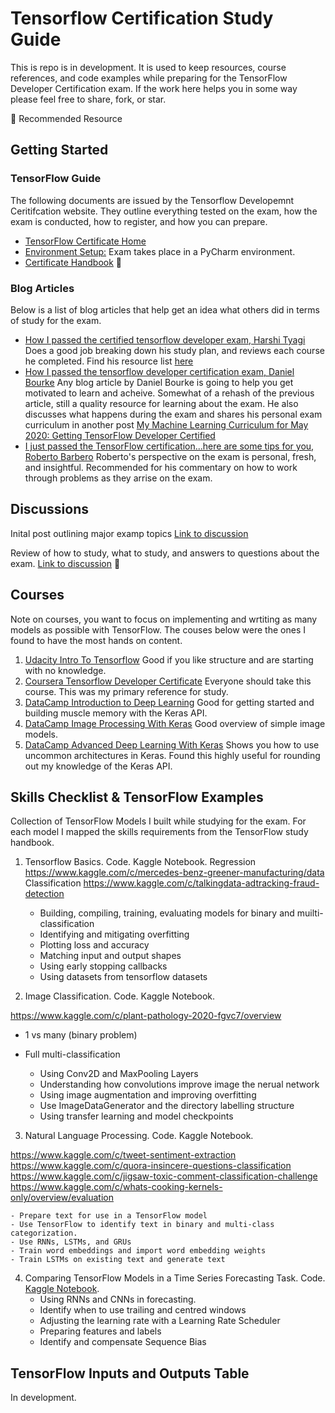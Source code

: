 # Tensorflow Certification Study Guide

This is repo is in development. It is used to keep resources, course references, and code examples while preparing for the TensorFlow Developer Certification exam. If the work here helps you in some way please feel free to share, fork, or star.

:star2: Recommended Resource 


## Getting Started

### TensorFlow Guide
The following documents are issued by the Tensorflow Developemnt Ceritifcation website. They outline everything tested on the exam, how the exam is conducted, how to register, and how you can prepare.
- [TensorFlow Certificate Home](https://www.tensorflow.org/certificate)
- [Environment Setup:](https://www.tensorflow.org/extras/cert/Setting_Up_TF_Developer_Certificate_Exam.pdf?authuser=4) Exam takes place in a PyCharm environment. 
- [Certificate Handbook](https://www.tensorflow.org/extras/cert/TF_Certificate_Candidate_Handbook.pdf) :star2:

### Blog Articles
Below is a list of blog articles that help get an idea what others did in terms of study for the exam.
- [How I passed the certified tensorflow developer exam, Harshi Tyagi](https://www.freecodecamp.org/news/how-i-passed-the-certified-tensorflow-developer-exam/) Does a good job breaking down his study plan, and reviews each course he completed. Find his resource list [here](https://www.notion.so/15049893501f4387893a5de0059ef8a5?v=9154c52a61494668b12802f157bce0d4)
- [How I passed the tensorflow developer certification exam, Daniel Bourke](https://towardsdatascience.com/how-i-passed-the-tensorflow-developer-certification-exam-f5672a1eb641) Any blog article by Daniel Bourke is going to help you get motivated to learn and acheive. Somewhat of a rehash of the previous article, still a quality resource for learning about the exam. He also discusses what happens during the exam and shares his personal exam curriculum in another post [My Machine Learning Curriculum for May 2020: Getting TensorFlow Developer Certified](https://www.mrdbourke.com/ml-study-may-2020/)
- [I just passed the TensorFlow certification...here are some tips for you, Roberto Barbero](https://medium.com/@rbarbero/tensorflow-certification-tips-d1e0385668c8) Roberto's perspective on the exam is personal, fresh, and insightful. Recommended for his commentary on how to work through problems as they arrise on the exam.

## Discussions
Inital post outlining major examp topics [Link to discussion](https://www.kaggle.com/questions-and-answers/183715)

Review of how to study, what to study, and answers to questions about the exam. [Link to discussion](https://www.kaggle.com/questions-and-answers/196276) :star2:

## Courses
Note on courses, you want to focus on implementing and wrtiting as many models as possible with TensorFlow. The couses below were the ones I found to have the most hands on content.

1. [Udacity Intro To Tensorflow](https://www.udacity.com/course/intro-to-tensorflow-for-deep-learning--ud187)
    Good if you like structure and are starting with no knowledge. 
2. [Coursera Tensorflow Developer Certificate](https://www.coursera.org/professional-certificates/tensorflow-in-practice)
    Everyone should take this course. This was my primary reference for study.
3. [DataCamp Introduction to Deep Learning](https://www.datacamp.com/courses/introduction-to-deep-learning-with-keras)
    Good for getting started and building muscle memory with the Keras API.
4. [DataCamp Image Processing With Keras](https://www.datacamp.com/courses/image-processing-with-keras-in-python)
    Good overview of simple image models.
5. [DataCamp Advanced Deep Learning With Keras](https://www.datacamp.com/courses/advanced-deep-learning-with-keras)
    Shows you how to use uncommon architectures in Keras. Found this highly useful for rounding out my knowledge of the Keras API.
    
    
## Skills Checklist & TensorFlow Examples
Collection of TensorFlow Models I built while studying for the exam. For each model I mapped the skills requirements from the TensorFlow study handbook.
1. Tensorflow Basics. Code. Kaggle Notebook.
Regression
https://www.kaggle.com/c/mercedes-benz-greener-manufacturing/data
Classification
https://www.kaggle.com/c/talkingdata-adtracking-fraud-detection

    - Building, compiling, training, evaluating models for binary and muilti- classification
    - Identifying and mitigating overfitting
    - Plotting loss and accuracy
    - Matching input and output shapes
    - Using early stopping callbacks
    - Using datasets from tensorflow datasets
2. Image Classification. Code. Kaggle Notebook.

https://www.kaggle.com/c/plant-pathology-2020-fgvc7/overview
- 1 vs many (binary problem)
- Full multi-classification

    - Using Conv2D and MaxPooling Layers
    - Understanding how convolutions improve image the nerual network
    - Using image augmentation and improving overfitting
    - Use ImageDataGenerator and the directory labelling structure
    - Using transfer learning and model checkpoints
3. Natural Language Processing. Code. Kaggle Notebook.

https://www.kaggle.com/c/tweet-sentiment-extraction
https://www.kaggle.com/c/quora-insincere-questions-classification
https://www.kaggle.com/c/jigsaw-toxic-comment-classification-challenge
https://www.kaggle.com/c/whats-cooking-kernels-only/overview/evaluation

    - Prepare text for use in a TensorFlow model
    - Use TensorFlow to identify text in binary and multi-class categorization.
    - Use RNNs, LSTMs, and GRUs
    - Train word embeddings and import word embedding weights
    - Train LSTMs on existing text and generate text
4. Comparing TensorFlow Models in a Time Series Forecasting Task. Code. [Kaggle Notebook](https://www.kaggle.com/nicholasjhana/multi-variate-time-series-forecasting-tensorflow).
    - Using RNNs and CNNs in forecasting.
    - Identify when to use trailing and centred windows
    - Adjusting the learning rate with a Learning Rate Scheduler
    - Preparing features and labels
    - Identify and compensate Sequence Bias


## TensorFlow Inputs and Outputs Table
In development.
